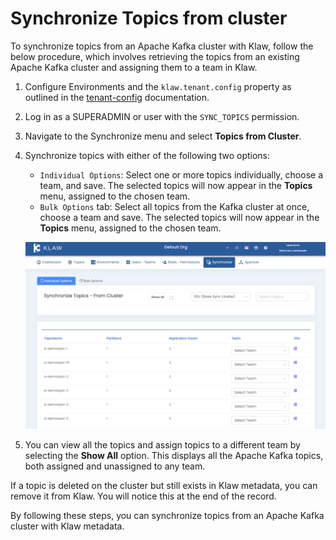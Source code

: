 # Synchronize Topics from cluster

To synchronize topics from an Apache Kafka cluster with Klaw, follow the
below procedure, which involves retrieving the topics from an existing
Apache Kafka cluster and assigning them to a team in Klaw.

1.  Configure Environments and the `klaw.tenant.config` property as
    outlined in the [tenant-config](tenant-config)
    documentation.

2.  Log in as a SUPERADMIN or user with the `SYNC_TOPICS` permission.

3.  Navigate to the Synchronize menu and select **Topics from Cluster**.

4.  Synchronize topics with either of the following two options:

    -   `Individual Options`: Select one or more topics
         individually, choose a team, and save. The selected topics
         will now appear in the **Topics** menu, assigned to the chosen
         team.
    -   `Bulk Options` tab: Select all topics from the
         Kafka cluster at once, choose a team and save. The selected
         topics will now appear in the **Topics** menu, assigned to the
         chosen team.

    ![image](../../../static/images/sync/SyncTopicsFromCluster.png)

5.  You can view all the topics and assign topics to a different team by
    selecting the **Show All** option. This displays all the Apache
    Kafka topics, both assigned and unassigned to any team.

If a topic is deleted on the cluster but still exists in Klaw metadata,
you can remove it from Klaw. You will notice this at the end of the
record.

By following these steps, you can synchronize topics from an Apache Kafka
cluster with Klaw metadata.
